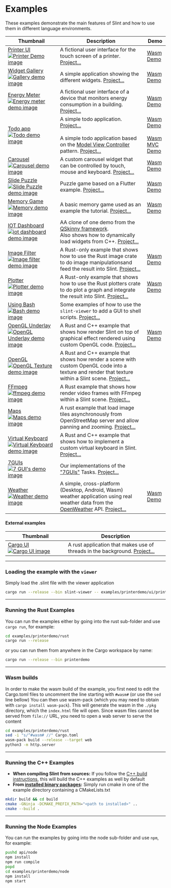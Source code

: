 <!-- Copyright © SixtyFPS GmbH <info@slint.dev> ; SPDX-License-Identifier: MIT -->

<!-- Style the table -->
<style>
table th:first-of-type {
    width: 30%;
}
table th:nth-of-type(2) {
    width: 50%;
}
table th:nth-of-type(3) {
    width: 10%;
}
</style>

# Examples

These examples demonstrate the main features of Slint and how to use them in different language environments.



| Thumbnail  | Description | Demo | 
| --- | --- | --- | 
| [Printer UI ![Printer Demo image](https://github.com/user-attachments/assets/7e7400ad-283a-4404-b04a-8620ba4df452)](./printerdemo) |  A fictional user interface for the touch screen of a printer. [Project...](./printerdemo) | [Wasm Demo](https://slint.dev/snapshots/master/demos/printerdemo/) |
| [Widget Gallery ![Gallery demo image](https://github.com/user-attachments/assets/e37ad016-475a-4c01-8d1b-1326ee7aa733 "Gallery demo image")](./gallery/) |  A simple application showing the different widgets. [Project...](./gallery) | [Wasm Demo](https://slint.dev/snapshots/master/demos/gallery/) |
| [Energy Meter![Energy meter demo image](https://github.com/user-attachments/assets/abfe03e3-ded6-4ddc-82b7-8303ee45515c "Energy meter demo image")](./energy-monitor/) |  A fictional user interface of a device that monitors energy consumption in a building. [Project...](./energy-monitor) | [Wasm Demo](https://slint.dev/snapshots/master/demos/energy-monitor/) |
| [Todo app![Todo demo image](https://github.com/user-attachments/assets/e534736b-3f64-4631-8b9a-80ccd985e9de "Todo demo image")](./todo/) |  A simple todo application. [Project...](./todo)<br><br>A simple todo application based on the [Model View Controller](https://en.wikipedia.org/wiki/Model%E2%80%93view%E2%80%93controller) pattern. [Project...](./todo-mvc) | [Wasm Demo](https://slint.dev/snapshots/master/demos/todo/)<br><br>[Wasm MVC Demo](https://slint.dev/snapshots/master/demos/todo-mvc/)   |
| [Carousel![Carousel demo image](https://user-images.githubusercontent.com/6715107/196679740-840a4b67-afaa-4d47-9a31-bfe643c7de48.png "Carousel demo image")](./carousel/) |  A custom carousel widget that can be controlled by touch, mouse and keyboard. [Project...](./carousel) | [Wasm Demo](https://slint.dev/snapshots/master/demos/carousel/) |
| [Slide Puzzle![Slide Puzzle demo image](https://github.com/user-attachments/assets/c54d5d2d-5cce-41bf-a0d4-a94b94970df9 "Slide Puzzle demo image")](./slide_puzzle/) |  Puzzle game based on a Flutter example. [Project...](./slide_puzzle) | [Wasm Demo](https://slint.dev/snapshots/master/demos/slide_puzzle/) |
| [Memory Game![Memory demo image](https://github.com/user-attachments/assets/63216b63-2f9e-48c0-8efe-64cee9e91f07 "Memory demo image")](./memory/) |  A basic memory game used as an example the tutorial. [Project...](./memory) | [Wasm Demo](https://slint.dev/snapshots/master/demos/memory/) |
| [IOT Dashboard![iot dashboard demo image](https://slint.dev/resources/iot-dashboard_screenshot.png "iot dashboard demo image")](./iot-dashboard/) |  AA clone of one demo from the [QSkinny framework](https://qskinny.github.io/).<br/> Also shows how to dynamically load widgets from C++. [Project...](./iot-dashboard) |  |
| [Image Filter![Image filter demo image](https://github.com/user-attachments/assets/a373bc10-fa61-42c0-b80e-9d9f63cd022b "Image filter demo image")](./imagefilter/) |  A Rust-only example that shows how to use the Rust image crate to do image manipulationsand feed the result into Slint. [Project...](./imagefilter/) | [Wasm Demo](https://slint.dev/snapshots/master/demos/imagefilter/) |
| [Plotter![Plotter demo image](https://slint.dev/resources/plotter_screenshot.png "Plotter demo image")](./plotter/) | A Rust-only example that shows how to use the Rust plotters crate to do plot a graph and integrate the result into Slint. [Project...](./plotter/) | [Wasm Demo](https://slint.dev/snapshots/master/demos/plotter/) |
| [Using Bash![Bash demo image](https://github.com/user-attachments/assets/dcac4189-fc7b-4a9f-b7cb-9d075b338628 "Bash demo image")](./bash/) | Some examples of how to use the `slint-viewer` to add a GUI to shell scripts. [Project...](./bash/) |  |
| [OpenGL Underlay![OpenGL Underlay demo image](https://slint.dev/resources/opengl_underlay_screenshot.png "OpenGL Underlay demo image")](./opengl_underlay/) | A Rust and C++ example that shows how render Slint on top of graphical effect rendered using custom OpenGL code. [Project...](./opengl_underlay/) | [Wasm Demo](https://slint.dev/snapshots/master/demos/opengl_underlay/) |
| [OpenGL![OpenGL Texture demo image](https://github.com/slint-ui/slint/assets/1486/b9f1f6cf-3859-418e-9662-0c7170c3b1f2 "OpenGL Texture demo image")](./opengl_texture/) | A Rust and C++ example that shows how render a scene with custom OpenGL code into a texture and render that texture within a Slint scene. [Project...](./opengl_texture/) |  |
| [FFmpeg ![ffmpeg demo image](https://github.com/slint-ui/slint/assets/1486/5a1fad32-611a-478e-ab8f-576b4b4bdaf3 "ffmpeg demo image")](./ffmpeg/) | A Rust example that shows how render video frames with FFmpeg within a Slint scene.  [Project...](./ffmpeg/) |  |
| [Maps![Maps demo image](https://github.com/slint-ui/slint/assets/959326/f5e8cca6-dee1-4681-83da-88fec27f9a45 "OpenGL Underlay demo image")](./maps/) | A rust example that load image tiles asynchronously from OpenStreetMap server and allow panning and zooming. [Project...](./maps/) |  |
| [Virtual Keyboard![Virtual Keyboard demo image](https://user-images.githubusercontent.com/6715107/231668373-23faedf8-b42a-401d-b3a2-845d5e61252b.png "Virtual Keyboard demo image")](./virtual_keyboard/) | A Rust and C++ example that shows how to implement a custom virtual keyboard in Slint. [Project...](./virtual_keyboard/) |  |
| [7GUIs![7 GUI's demo image](https://user-images.githubusercontent.com/22800467/169002497-5b90e63b-5717-4290-8ac7-c618d9e2a4f1.png "7 GUI's demo image")](./7guis/) | Our implementations of the ["7GUIs"](https://7guis.github.io/7guis/) Tasks. [Project...](./7guis/) |  |
| [Weather![Weather demo image](./weather-demo/docs/img/desktop-preview.png "7 GUI's demo image")](./weather-demo/) | A simple, cross-platform (Desktop, Android, Wasm) weather application using real weather data from the [OpenWeather](https://openweathermap.org/) API. [Project...](./weather-demo/) | [Wasm Demo](https://slint.dev/snapshots/master/demos/weather-demo/) |

#### External examples
| Thumbnail  | Description |
| --- | --- |
| [Cargo UI![Cargo UI image](https://raw.githubusercontent.com/slint-ui/cargo-ui/master/screenshots/deptree.png "Cargo UI image")](https://github.com/slint-ui/cargo-ui) | A rust application that makes use of threads in the background. [Project...](https://github.com/slint-ui/cargo-ui) | 


---
### Loading the example with the `viewer`

Simply load the .slint file with the viewer application

```sh
cargo run --release --bin slint-viewer -- examples/printerdemo/ui/printerdemo.slint
```

---
### Running the Rust Examples

You can run the examples either by going into the rust sub-folder and use `cargo run`, for example:

```sh
cd examples/printerdemo/rust
cargo run --release
```

or you can run them from anywhere in the Cargo workspace by name:

```sh
cargo run --release --bin printerdemo
```

---
### Wasm builds

In order to make the wasm build of the example, you first need to edit the Cargo.toml
files to uncomment the line starting with `#wasm#` (or use the `sed` line bellow)
You can then use wasm-pack (which you may need to obtain with `cargo install wasm-pack`).
This will generate the wasm in the `./pkg` directory, which the `index.html` file will open.
Since wasm files cannot be served from `file://` URL, you need to open a wab server to serve
the content

```sh
cd examples/printerdemo/rust
sed -i "s/^#wasm# //" Cargo.toml
wasm-pack build --release --target web
python3 -m http.server
```

---
### Running the C++ Examples

* **When compiling Slint from sources:** If you follow the [C++ build instructions](/docs/building.md#c-build), this will build the C++
examples as well by default
* **From [installed binary packages](/api/cpp/README.md#binary-packages):** Simply run cmake in one of the example directory containing a CMakeLists.txt

 ```sh
 mkdir build && cd build
 cmake -GNinja -DCMAKE_PREFIX_PATH="<path to installed>" ..
 cmake --build .
 ```

---
### Running the Node Examples

You can run the examples by going into the node sub-folder and use `npm`, for example:

```sh
pushd api/node
npm install
npm run compile
popd
cd examples/printerdemo/node
npm install
npm start
```

